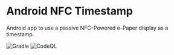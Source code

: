 # Android NFC Timestamp
Android app to use a passive NFC-Powered e-Paper display as a timestamp.

![Gradle](https://github.com/thomasleplus/android-nfc-timestamp/workflows/Gradle/badge.svg)
![CodeQL](https://github.com/thomasleplus/android-nfc-timestamp/workflows/CodeQL/badge.svg)
